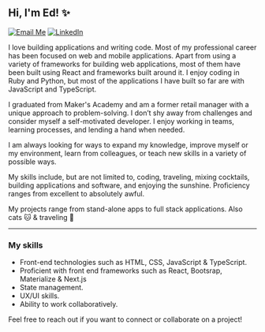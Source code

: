 ## Hi, I'm Ed! ✨

[![Email Me](https://img.shields.io/badge/Email-lookatemail@gmail.com-007735.svg)](mailto:lookatemail@gmail.com)
[![LinkedIn](https://img.shields.io/badge/LinkedIn-Connect-blue.svg?style=social&logo=linkedin)](https://www.linkedin.com/in/ancerys/)

I love building applications and writing code. Most of my professional career has been focused on web and mobile applications. Apart from using a variety of frameworks for building web applications, most of them have been built using React and frameworks built around it. I enjoy coding in Ruby and Python, but most of the applications I have built so far are with JavaScript and TypeScript.

I graduated from Maker's Academy and am a former retail manager with a unique approach to problem-solving. I don’t shy away from challenges and consider myself a self-motivated developer. I enjoy working in teams, learning processes, and lending a hand when needed.

I am always looking for ways to expand my knowledge, improve myself or my environment, learn from colleagues, or teach new skills in a variety of possible ways.

My skills include, but are not limited to, coding, traveling, mixing cocktails, building applications and software, and enjoying the sunshine. Proficiency ranges from excellent to absolutely awful.

My projects range from stand-alone apps to full stack applications.
Also cats 🐱 & traveling 🚀

---

### My skills 

- Front-end technologies such as HTML, CSS, JavaScript & TypeScript.
- Proficient with front end frameworks such as React, Bootsrap, Materialize & Next.js
- State management.  
- UX/UI skills. 
- Ability to work collaboratively. 

Feel free to reach out if you want to connect or collaborate on a project!

<!--
**EdAncerys/edancerys** is a ✨ _special_ ✨ repository because its `README.md` (this file) appears on your GitHub profile.

Here are some ideas to get you started:

- 🔭 I’m currently working on ...
- 🌱 I’m currently learning ...
- 👯 I’m looking to collaborate on ...
- 🤔 I’m looking for help with ...
- 💬 Ask me about ...
- 📫 How to reach me: ...
- 😄 Pronouns: ...
- ⚡ Fun fact: ...
-->
